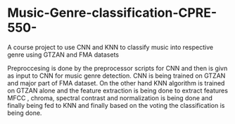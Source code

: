 # Music-Genre-classification-CPRE-550-
A course project to use CNN and KNN to classify music into respective genre using GTZAN and FMA datasets


Preproccesing is done by the preprocessor scripts for CNN and then is givn as input to CNN for music genre detection. CNN is being trained on 
GTZAN and major part of FMA dataset. On the other hand KNN algorithm is trained on GTZAN alone and the feature extraction is being done to extract features MFCC , chroma, spectral contrast and normalization is being done and finally being fed to KNN and finally based on the voting the classification is being done. 
